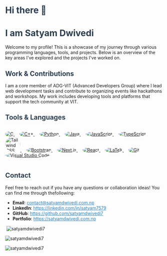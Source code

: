 <!-- ## Hi there 👋 -->
<h1 style="color: #2c3e50;">Hi there 👋</h1>
<h1 style="color: #2c3e50;">I am Satyam Dwivedi</h1>
<p>Welcome to my profile! This is a showcase of my journey through various programming languages, tools, and projects. Below is an overview of the key areas I've explored and the projects I've worked on.</p>
<h2 id="work-contributions" style="color: #2c3e50;">Work & Contributions</h2>
<p>I am a core member of ADG-VIT (Advanced Developers Group) where I lead web development tasks and contribute to organizing events like hackathons and workshops. My work includes developing tools and platforms that support the tech community at VIT.</p>
<h2 id="tools-languages" style="color: #2c3e50;">Tools & Languages</h2>
<ul style="list-style: none; padding: 0; display: inline-block;">
    <li style="display: inline; margin-right: 15px;">
        <a href="https://www.learn-c.org/" target="_blank">
            <img src="https://img.icons8.com/color/48/000000/c-programming.png" alt="C" style="border-radius: 50%;">
        </a>
    </li>
    <li style="display: inline; margin-right: 15px;">
        <a href="https://www.cplusplus.com/" target="_blank">
            <img src="https://img.icons8.com/color/48/000000/c-plus-plus-logo.png" alt="C++" style="border-radius: 50%;">
        </a>
    </li>
    <li style="display: inline; margin-right: 15px;">
        <a href="https://www.python.org/" target="_blank">
            <img src="https://img.icons8.com/color/48/000000/python.png" alt="Python" style="border-radius: 50%;">
        </a>
    </li>
    <li style="display: inline; margin-right: 15px;">
        <a href="https://www.java.com/" target="_blank">
            <img src="https://img.icons8.com/color/48/000000/java-coffee-cup-logo.png" alt="Java" style="border-radius: 50%;">
        </a>
    </li>
    <li style="display: inline; margin-right: 15px;">
        <a href="https://developer.mozilla.org/en-US/docs/Web/JavaScript" target="_blank">
            <img src="https://img.icons8.com/color/48/000000/javascript.png" alt="JavaScript" style="border-radius: 50%;">
        </a>
    </li>
    <li style="display: inline; margin-right: 15px;">
        <a href="https://www.typescriptlang.org/" target="_blank">
            <img src="https://img.icons8.com/color/48/000000/typescript.png" alt="TypeScript" style="border-radius: 50%;">
        </a>
    </li>
    <li style="display: inline; margin-right: 15px;">
        <a href="https://tailwindcss.com/" target="_blank">
            <img src="https://upload.wikimedia.org/wikipedia/commons/d/d5/Tailwind_CSS_Logo.svg" alt="Tailwind CSS" style="width: 48px; height: 48px; border-radius: 50%;">
        </a>
    </li>
    <li style="display: inline; margin-right: 15px;">
        <a href="https://getbootstrap.com/" target="_blank">
            <img src="https://img.icons8.com/color/48/000000/bootstrap.png" alt="Bootstrap" style="border-radius: 50%;">
        </a>
    </li>
    <li style="display: inline; margin-right: 15px;">
        <a href="https://nextjs.org/" target="_blank">
            <img src="https://img.icons8.com/fluency/48/000000/nextjs.png" alt="Next.js" style="border-radius: 50%;">
        </a>
    </li>
    <li style="display: inline; margin-right: 15px;">
        <a href="https://reactjs.org/" target="_blank">
            <img src="https://img.icons8.com/color/48/000000/react-native.png" alt="React" style="border-radius: 50%;">
        </a>
    </li>
    <li style="display: inline; margin-right: 15px;">
        <a href="https://www.latex-project.org/" target="_blank">
            <img src="https://img.icons8.com/color/48/000000/latex.png" alt="LaTeX" style="border-radius: 50%;">
        </a>
    </li>
    <li style="display: inline; margin-right: 15px;">
    <a href="https://git-scm.com/" target="_blank">
        <img src="https://img.icons8.com/color/48/000000/git.png" alt="Git" style="border-radius: 50%;">
    </a>
</li>
<li style="display: inline; margin-right: 15px;">
    <a href="https://code.visualstudio.com/" target="_blank">
        <img src="https://img.icons8.com/fluency/48/000000/visual-studio-code-2019.png" alt="Visual Studio Code" style="border-radius: 50%;">
    </a>
</li>

</ul>

<h2 id="contact" style="color: #2c3e50;">Contact</h2>
<p>Feel free to reach out if you have any questions or collaboration ideas! You can find me through thefollowing:</p>
<ul>
    <li><strong>Email</strong>: <a href="mailto:contact@satyamdwivedi.com.np" style="color: #2980b9">contact@satyamdwivedi.com.np</a></li>
    <li><strong>LinkedIn</strong>: <a href="https://linkedin.com/in/satyam7579" style="color: #2980b9;">https://linkedin.com/in/satyam7579</a></li>
    <li><strong>GitHub</strong>: <a href="https://github.com/satyamdwivedi7" style="color: #2980b9;">https://github.com/satyamdwivedi7</a></li>
    <li><strong>Portfolio</strong>: <a href="https://satyamdwivedi.com.np" style="color: #2980b9;">https://satyamdwivedi.com.np</a></li>
</ul>
<p>&nbsp;<img align="center" src="https://github-readme-stats.vercel.app/api?username=satyamdwivedi7&show_icons=true&locale=en&theme=dracula"
        alt="satyamdwivedi7" />
</p>

<p><img align="center" src="https://github-readme-streak-stats.herokuapp.com/?user=satyamdwivedi7&theme=dracula" alt="satyamdwivedi7" /></p>
<p>
    <img align="center"
        src="https://github-readme-stats.vercel.app/api/top-langs?username=satyamdwivedi7&show_icons=true&locale=en&theme=dracula"
        alt="satyamdwivedi7" />
</p>
